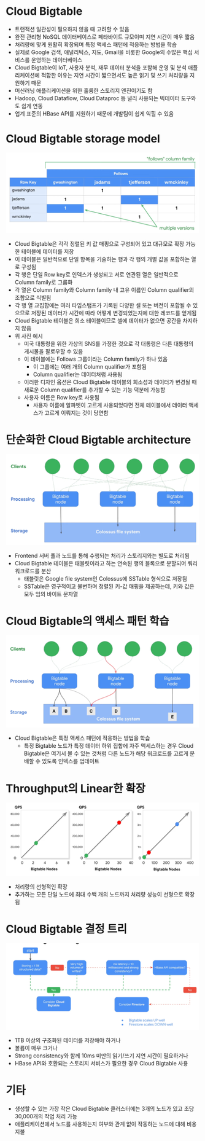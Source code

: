 # Cloud Bigtable

- 트랜잭션 일관성이 필요하지 않을 때 고려할 수 있음
- 완전 관리형 NoSQL 데이터베이스로 페타바이트 규모이며 지연 시간이 매우 짧음
- 처리량에 맞게 원활히 확장되며 특정 액세스 패턴에 적응하는 방법을 학습
- 실제로 Google 검색, 애널리틱스, 지도, Gmail을 비롯한 Google의 수많은 핵심 서비스를 운영하는 데이터베이스
- Cloud Bigtable이 IoT, 사용자 분석, 재무 데이터 분석을 포함해 운영 및 분석 애플리케이션에 적합한 이유는 지연 시간이 짧으면서도 높은 읽기 및 쓰기 처리량을 지원하기 때문
- 머신러닝 애플리케이션을 위한 훌륭한 스토리지 엔진이기도 함
- Hadoop, Cloud Dataflow, Cloud Dataproc 등 널리 사용되는 빅데이터 도구와도 쉽게 연동
- 업계 표준의 HBase API를 지원하기 때문에 개발팀이 쉽게 익힐 수 있음

# Cloud Bigtable storage model

![btb](https://github.com/seungwonbased/TIL/blob/main/GoogleCloud/assets/btb1.png)

- Cloud Bigtable은 각각 정렬된 키 값 매핑으로 구성되어 있고 대규모로 확장 가능한 테이블에 데이터를 저장
- 이 테이블은 일반적으로 단일 항목을 기술하는 행과 각 행의 개별 값을 포함하는 열로 구성됨
- 각 행은 단일 Row key로 인덱스가 생성되고 서로 연관된 열은 일반적으로 Column family로 그룹화
- 각 열은 Column family와 Column family 내 고유 이름인 Column qualifier의 조합으로 식별됨
- 각 행 열 교집합에는 여러 타임스탬프가 기록된 다양한 셀 또는 버전이 포함될 수 있으므로 저장된 데이터가 시간에 따라 어떻게 변경되었는지에 대한 레코드를 얻게됨
- Cloud Bigtable 테이블은 희소 테이블이므로 셀에 데이터가 없으면 공간을 차지하지 않음
- 위 사진 예시
    - 미국 대통령을 위한 가상의 SNS를 가정한 것으로 각 대통령은 다른 대통령의 게시물을 팔로우할 수 있음
    - 이 테이블에는 Follows 그룹이라는 Column family가 하나 있음
        - 이 그룹에는 여러 개의 Column qualifier가 포함됨
        - Column qualifier는 데이터처럼 사용됨
    - 이러한 디자인 옵션은 Cloud Bigtable 테이블의 희소성과 데이터가 변경될 때 새로운 Column qualifier를 추가할 수 있는 기능 덕분에 가능함
    - 사용자 이름은 Row key로 사용됨
        - 사용자 이름에 알파벳이 고르게 사용되었다면 전체 테이블에서 데이터 액세스가 고르게 이뤄지는 것이 당연함

# 단순화한 Cloud Bigtable architecture

![btb](https://github.com/seungwonbased/TIL/blob/main/GoogleCloud/assets/btb2.png)

- Frontend 서버 풀과 노드를 통해 수행되는 처리가 스토리지와는 별도로 처리됨
- Cloud Bigtable 테이블은 태블릿이라고 하는 연속된 행의 블록으로 분할되어 쿼리 워크로드를 분산
    - 태블릿은 Google file system인 Colossus에 SSTable 형식으로 저장됨
    - SSTable은 영구적이고 불변하며 정렬된 키-값 매핑을 제공하는데, 키와 값은 모두 임의 바이트 문자열

# Cloud Bigtable의 액세스 패턴 학습

![btb](https://github.com/seungwonbased/TIL/blob/main/GoogleCloud/assets/btb3.png)

- Cloud Bigtable은 특정 액세스 패턴에 적응하는 방법을 학습
    - 특정 Bigtable 노드가 특정 데이터 하위 집합에 자주 액세스하는 경우 Cloud Bigtable은 여기서 볼 수 있는 것처럼 다른 노드가 해당 워크로드를 고르게 분배할 수 있도록 인덱스를 업데이트

# Throughput의 Linear한 확장

![btb](https://github.com/seungwonbased/TIL/blob/main/GoogleCloud/assets/btb4.png)

- 처리량의 선형적인 확장
- 추가하는 모든 단일 노드에 최대 수백 개의 노드까지 처리량 성능이 선형으로 확장됨

# Cloud Bigtable 결정 트리

![btb](https://github.com/seungwonbased/TIL/blob/main/GoogleCloud/assets/btb5.png)

- 1TB 이상의 구조화된 데이터를 저장해야 하거나
- 볼륨이 매우 크거나
- Strong consistency와 함께 10ms 미만의 읽기/쓰기 지연 시간이 필요하거나
- HBase API와 호환되는 스토리지 서비스가 필요한 경우 Cloud Bigtable 사용

# 기타

- 생성할 수 있는 가장 작은 Cloud Bigtable 클러스터에는 3개의 노드가 있고 초당 30,000개의 작업 처리 가능
- 애플리케이션에서 노드를 사용하는지 여부와 관계 없이 작동하는 노드에 대해 비용 지불